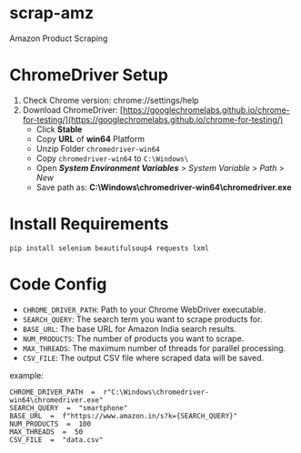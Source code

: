 
# scrap-amz
Amazon Product Scraping

# ChromeDriver Setup
1. Check Chrome version: chrome://settings/help
2. Download ChromeDriver: [https://googlechromelabs.github.io/chrome-for-testing/](https://googlechromelabs.github.io/chrome-for-testing/)
	-	Click **Stable**
	-	Copy **URL** of **win64** Platform
	-	Unzip Folder `chromedriver-win64`
	-	Copy `chromedriver-win64` to `C:\Windows\`
	-	Open ***System Environment Variables*** > *System Variable* > *Path* > *New*
	-	Save path as: **C:\Windows\chromedriver-win64\chromedriver.exe**

# Install Requirements

    pip install selenium beautifulsoup4 requests lxml

# Code Config

-   `CHROME_DRIVER_PATH`: Path to your Chrome WebDriver executable.
-   `SEARCH_QUERY`: The search term you want to scrape products for.
-   `BASE_URL`: The base URL for Amazon India search results.
-   `NUM_PRODUCTS`: The number of products you want to scrape.
-   `MAX_THREADS`: The maximum number of threads for parallel processing.
-   `CSV_FILE`: The output CSV file where scraped data will be saved.

example:

```
CHROME_DRIVER_PATH  =  r"C:\Windows\chromedriver-win64\chromedriver.exe"
SEARCH_QUERY  =  "smartphone"
BASE_URL  =  f"https://www.amazon.in/s?k={SEARCH_QUERY}"
NUM_PRODUCTS  =  100
MAX_THREADS  =  50
CSV_FILE  =  "data.csv"
```
